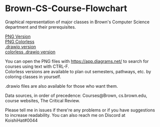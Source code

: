 # Brown-CS-Course-Flowchart
Graphical representation of major classes in Brown's Computer Science department and their prerequisites.  
  
[PNG Version](https://github.com/Bokai-Bi/Brown-CS-Course-Flowchart/releases/download/release/BCSCF.v1.02.png)  
[PNG Colorless](https://github.com/Bokai-Bi/Brown-CS-Course-Flowchart/releases/download/release/BCSCF.colorless.v1.02.png)  
[.drawio version](https://github.com/Bokai-Bi/Brown-CS-Course-Flowchart/releases/download/release/BCSCF.v1.02.drawio)  
[colorless .drawio version](https://github.com/Bokai-Bi/Brown-CS-Course-Flowchart/releases/download/release/BCSCF.colorless.v1.02.drawio)  
  
You can open the PNG files with https://app.diagrams.net/ to search for courses using text with CTRL-F.  
Colorless versions are available to plan out semesters, pathways, etc. by coloring classes in yourself.  
  
.drawio files are also available for those who want them.  
  
Data sources, in order of precedence: Courses@Brown, cs.brown.edu, course websites, The Critical Review.  
  
Please tell me in issues if there're any problems or if you have suggestions to increase readability. You can also reach me on Discord at KoishiHat#0044  
